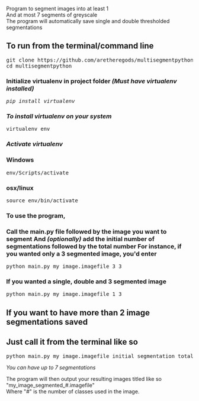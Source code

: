 Program to segment images into at least 1  
And at most 7 segments of greyscale  
The program will automatically save single and double thresholded segmentations  

<h2>To run from the terminal/command line</h2>  
<pre>git clone https://github.com/aretheregods/multisegmentpython  
cd multisegmentpython</pre>  
  
<h3>Initialize virtualenv in project folder <em>(Must have virtualenv installed)</h3>  
<pre>pip install virtualenv</pre> <h3>To install virtualenv on your system</h3></em>  
<pre>virtualenv env</pre>  
  
<h3><em>Activate virtualenv</em></h3>  
<h3>Windows</h3>  
<pre>env/Scripts/activate</pre>  
  
<h3>osx/linux</h3>  
<pre>source env/bin/activate</pre>  
  
<h3>To use the program,</h3>  
<h3>Call the main.py file followed by the image you want to segment  
And <em>(optionally)</em> add the initial number of segmentations followed by the total number  
For instance, if you wanted only a 3 segmented image, you'd enter</h3>  
<pre>python main.py my_image.imagefile 3 3</pre>  
<h3>If you wanted a single, double and 3 segmented image</h3>  
<pre>python main.py my_image.imagefile 1 3</pre>
  
  
<h2>If you want to have more than 2 image segmentations saved</h2>  
<h2>Just call it from the terminal like so</h2>  
<pre>python main.py my_image.imagefile initial_segmentation total_number_of_segments</pre>  
<em>You can have up to 7 segmentations</em>  
  
The program will then output your resulting images titled like so "my_image_segmented_#.imagefile"  
Where "#" is the number of classes used in the image.  
